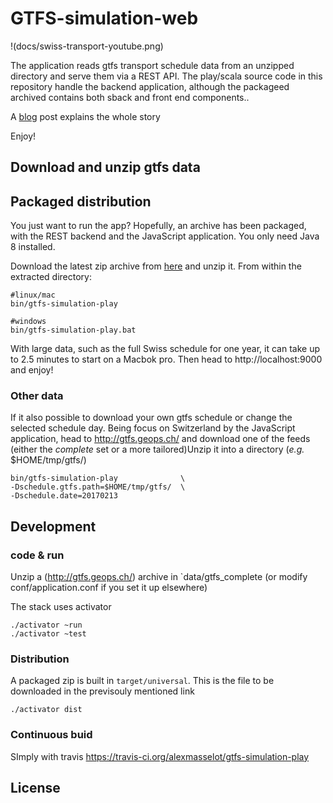 # GTFS-simulation-web

!(docs/swiss-transport-youtube.png)

The application reads gtfs transport schedule data from an unzipped directory and serve them via a REST API.
The play/scala source code in this repository handle the backend application, although the packageed archived contains both sback and front end components..

A [blog](http://blog.octo.com/en/visualizing-mass…ansport-use-case/) post explains the whole story

Enjoy!

## Download and unzip gtfs data

## Packaged distribution

You just want to run the app?
Hopefully, an archive has been packaged, with the REST backend and the JavaScript application.
You only need Java 8 installed.

Download the latest zip archive from [here](https://extranet.octo.com/oft/viewfile.php?fileid=71623db0bdec22e94a901e378afc217f) and unzip it.
From within the extracted directory:

    #linux/mac
    bin/gtfs-simulation-play

    #windows
    bin/gtfs-simulation-play.bat


With large data, such as the full Swiss schedule for one year, it can take up to 2.5 minutes to start on a Macbok pro.
Then head to http://localhost:9000 and enjoy!

### Other data

If it also possible to download your own  gtfs schedule or change the selected schedule day.
Being focus on Switzerland by the JavaScript application,
head to http://gtfs.geops.ch/ and download one of the feeds
(either the *complete* set or a more tailored)Unzip it into a directory (*e.g.* $HOME/tmp/gtfs/)

    bin/gtfs-simulation-play              \
    -Dschedule.gtfs.path=$HOME/tmp/gtfs/  \
    -Dschedule.date=20170213

## Development

### code & run

Unzip a (http://gtfs.geops.ch/) archive in `data/gtfs_complete (or modify conf/application.conf if you set it up elsewhere)


The stack uses activator

    ./activator ~run
    ./activator ~test

### Distribution

A packaged zip is built in `target/universal`. This is the file to be downloaded in the previsouly mentioned link

    ./activator dist

### Continuous buid

SImply with travis https://travis-ci.org/alexmasselot/gtfs-simulation-play

## License


